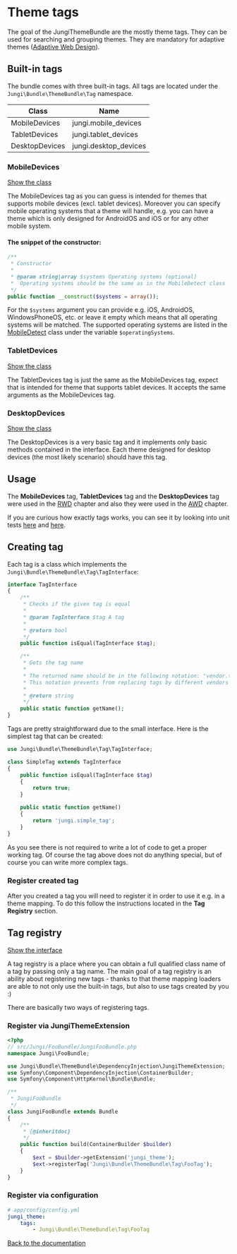 Theme tags
==========

The goal of the JungiThemeBundle are the mostly theme tags. They can be used for searching and grouping themes. They are 
mandatory for adaptive themes ([Adaptive Web Design](https://github.com/piku235/JungiThemeBundle/tree/master/Resources/doc/awd.md)).

Built-in tags
-------------

The bundle comes with three built-in tags. All tags are located under the `Jungi\Bundle\ThemeBundle\Tag` namespace.

Class | Name
----- | ----
MobileDevices | jungi.mobile_devices
TabletDevices | jungi.tablet_devices
DesktopDevices | jungi.desktop_devices

### MobileDevices

[Show the class](https://github.com/piku235/JungiThemeBundle/tree/master/Tag/MobileDevices.php)

The MobileDevices tag as you can guess is intended for themes that supports mobile devices (excl. tablet devices). Moreover
you can specify mobile operating systems that a theme will handle, e.g. you can have a theme which is only designed for 
AndroidOS and iOS or for any other mobile system.

#### The snippet of the constructor:

```php
/**
 * Constructor
 *
 * @param string|array $systems Operating systems (optional)
 *  Operating systems should be the same as in the MobileDetect class
 */
public function __construct($systems = array());
```

For the `$systems` argument you can provide e.g. iOS, AndroidOS, WindowsPhoneOS, etc. or leave it empty which means that
all operating systems will be matched. The supported operating systems are listed in the [MobileDetect](https://github.com/serbanghita/Mobile-Detect/blob/master/Mobile_Detect.php)
class under the variable `$operatingSystems`.

### TabletDevices

[Show the class](https://github.com/piku235/JungiThemeBundle/tree/master/Tag/TabletDevices.php)

The TabletDevices tag is just the same as the MobileDevices tag, expect that is intended for theme that supports tablet 
devices. It accepts the same arguments as the MobileDevices tag.

### DesktopDevices

[Show the class](https://github.com/piku235/JungiThemeBundle/tree/master/Tag/DesktopDevices.php)

The DesktopDevices is a very basic tag and it implements only basic methods contained in the interface. Each theme designed
for desktop devices (the most likely scenario) should have this tag.

Usage
-----

The **MobileDevices** tag, **TabletDevices** tag and the **DesktopDevices** tag were used in the [RWD](https://github.com/piku235/JungiThemeBundle/tree/master/Resources/doc/rwd.md) 
chapter and also they were used in the [AWD](https://github.com/piku235/JungiThemeBundle/tree/master/Resources/doc/awd.md) 
chapter.

If you are curious how exactly tags works, you can see it by looking into unit tests [here](https://github.com/piku235/JungiThemeBundle/blob/master/Tests/Resolver/Filter/DeviceThemeFilterTest.php)
and [here](https://github.com/piku235/JungiThemeBundle/blob/master/Tests/Resolver/VirtualThemeResolverTest.php).

Creating tag
------------

Each tag is a class which implements the `Jungi\Bundle\ThemeBundle\Tag\TagInterface`:

```php
interface TagInterface
{
    /**
     * Checks if the given tag is equal
     *
     * @param TagInterface $tag A tag
     *
     * @return bool
     */
    public function isEqual(TagInterface $tag);

    /**
     * Gets the tag name
     *
     * The returned name should be in the following notation: "vendor.tag_type" e.g. "jungi.mobile_devices".
     * This notation prevents from replacing tags by different vendors
     *
     * @return string
     */
    public static function getName();
}
```

Tags are pretty straightforward due to the small interface. Here is the simplest tag that can be created:

```php
use Jungi\Bundle\ThemeBundle\Tag\TagInterface;

class SimpleTag extends TagInterface
{
    public function isEqual(TagInterface $tag)
    {
        return true;
    }

    public static function getName()
    {
        return 'jungi.simple_tag';
    }
}
```

As you see there is not required to write a lot of code to get a proper working tag. Of course the tag above does not do
anything special, but of course you can write more complex tags.

### Register created tag

After you created a tag you will need to register it in order to use it e.g. in a theme mapping. To do this follow 
the instructions located in the **Tag Registry** section.

Tag registry
------------

[Show the interface](https://github.com/piku235/JungiThemeBundle/tree/master/Tag/Registry/TagRegistryInterface.php)

A tag registry is a place where you can obtain a full qualified class name of a tag by passing only a tag name. The main 
goal of a tag registry is an ability about registering new tags - thanks to that theme mapping loaders are able to not 
only use the built-in tags, but also to use tags created by you :)

There are basically two ways of registering tags. 

### Register via JungiThemeExtension

```php
<?php
// src/Jungi/FooBundle/JungiFooBundle.php
namespace Jungi\FooBundle;

use Jungi\Bundle\ThemeBundle\DependencyInjection\JungiThemeExtension;
use Symfony\Component\DependencyInjection\ContainerBuilder;
use Symfony\Component\HttpKernel\Bundle\Bundle;

/**
 * JungiFooBundle
 */
class JungiFooBundle extends Bundle
{
	/**
	 * {@inheritdoc}
	 */
	public function build(ContainerBuilder $builder)
	{
	    $ext = $builder->getExtension('jungi_theme');
        $ext->registerTag('Jungi\Bundle\ThemeBundle\Tag\FooTag');
	}
}
```

### Register via configuration

```yml
# app/config/config.yml
jungi_theme:
    tags:
        - Jungi\Bundle\ThemeBundle\Tag\FooTag
```

[Back to the documentation](https://github.com/piku235/JungiThemeBundle/blob/master/Resources/doc/index.md)
